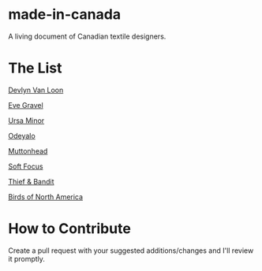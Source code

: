 # made-in-canada

A living document of Canadian textile designers.

# The List

[Devlyn Van Loon](https://www.devlynvanloon.com)

[Eve Gravel](https://evegravel.com)

[Ursa Minor](https://ursaminorstudio.com/)

[Odeyalo](https://odeyaloclothing.com/)

[Muttonhead](https://www.muttonheadstore.com)

[Soft Focus](https://insoftfocus.com/)

[Thief & Bandit](https://thiefandbandit.com/)

[Birds of North America](https://birdsofnorthamerica.com/)

# How to Contribute

Create a pull request with your suggested additions/changes and I'll review it promptly.





